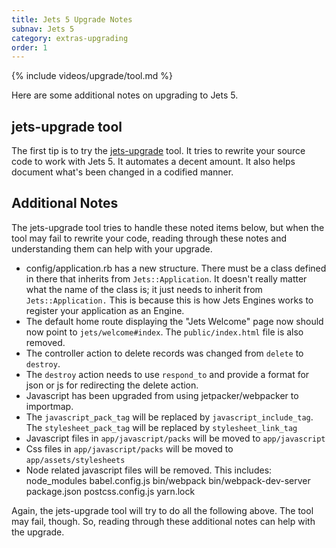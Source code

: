 ```yaml
---
title: Jets 5 Upgrade Notes
subnav: Jets 5
category: extras-upgrading
order: 1
---
```


{% include videos/upgrade/tool.md %}

Here are some additional notes on upgrading to Jets 5.

## jets-upgrade tool

The first tip is to try the [jets-upgrade](https://github.com/rubyonjets/jets-upgrade) tool. It tries to rewrite your source code to work with Jets 5. It automates a decent amount. It also helps document what's been changed in a codified manner.

## Additional Notes

The jets-upgrade tool tries to handle these noted items below, but when the tool may fail to rewrite your code, reading through these notes and understanding them can help with your upgrade.

* config/application.rb has a new structure. There must be a class defined in there that inherits from `Jets::Application`. It doesn't really matter what the name of the class is; it just needs to inherit from `Jets::Application.` This is because this is how Jets Engines works to register your application as an Engine.
* The default home route displaying the "Jets Welcome" page now should now point to `jets/welcome#index`. The `public/index.html` file is also removed.
* The controller action to delete records was changed from `delete` to `destroy`.
* The `destroy` action needs to use `respond_to` and provide a format for json or js for redirecting the delete action.
* Javascript has been upgraded from using jetpacker/webpacker to importmap.
* The `javascript_pack_tag` will be replaced by `javascript_include_tag`. The `stylesheet_pack_tag` will be replaced by `stylesheet_link_tag`
* Javascript files in `app/javascript/packs` will be moved to `app/javascript`
* Css files in `app/javascript/packs` will be moved to `app/assets/stylesheets`
* Node related javascript files will be removed. This includes: node_modules babel.config.js bin/webpack bin/webpack-dev-server package.json postcss.config.js yarn.lock

Again, the jets-upgrade tool will try to do all the following above. The tool may fail, though. So, reading through these additional notes can help with the upgrade.